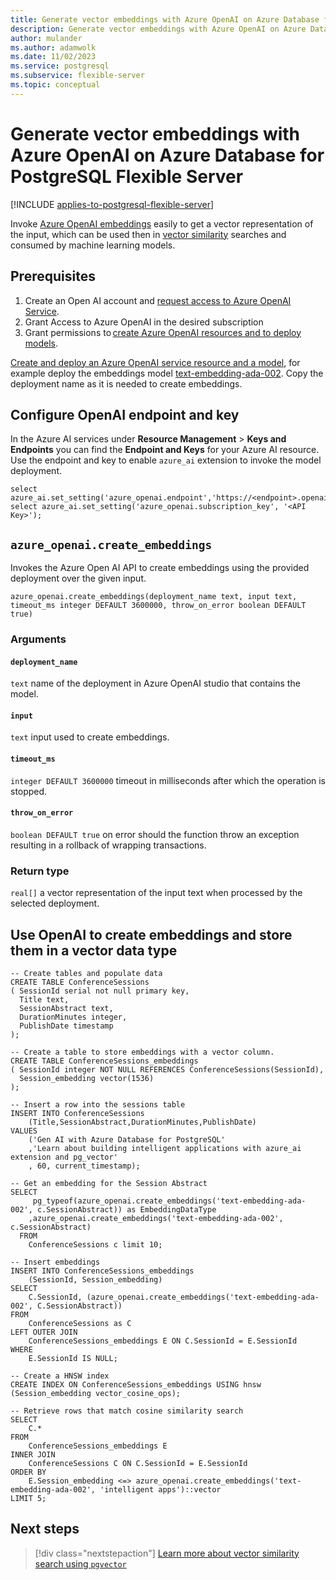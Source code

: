 ```yaml
---
title: Generate vector embeddings with Azure OpenAI on Azure Database for PostgreSQL Flexible Server
description: Generate vector embeddings with Azure OpenAI on Azure Database for PostgreSQL Flexible Server
author: mulander
ms.author: adamwolk
ms.date: 11/02/2023
ms.service: postgresql
ms.subservice: flexible-server
ms.topic: conceptual
---
```


# Generate vector embeddings with Azure OpenAI on Azure Database for PostgreSQL Flexible Server

[!INCLUDE [applies-to-postgresql-flexible-server](../includes/applies-to-postgresql-flexible-server.md)]

Invoke [Azure OpenAI embeddings](../../ai-services/openai/reference.md#embeddings) easily to get a vector representation of the input, which can be used then in [vector similarity](./how-to-use-pgvector.md) searches and consumed by machine learning models.

## Prerequisites

1. Create an Open AI account and [request access to Azure OpenAI Service](https://aka.ms/oai/access).
1. Grant Access to Azure OpenAI in the desired subscription  
1. Grant permissions to [create Azure OpenAI resources and to deploy models](../../ai-services/openai/how-to/role-based-access-control.md). 

[Create and deploy an Azure OpenAI service resource and a model](../../ai-services/openai/how-to/create-resource.md), for example deploy the embeddings model [text-embedding-ada-002](../../ai-services/openai/concepts/models.md#embeddings-models). Copy the deployment name as it is needed to create embeddings. 


## Configure OpenAI endpoint and key

In the Azure AI services under **Resource Management** > **Keys and Endpoints** you can find the **Endpoint and Keys** for your Azure AI resource. Use the endpoint and key to enable `azure_ai` extension to invoke the model deployment.

```postgresql
select azure_ai.set_setting('azure_openai.endpoint','https://<endpoint>.openai.azure.com'); 
select azure_ai.set_setting('azure_openai.subscription_key', '<API Key>'); 
```

## `azure_openai.create_embeddings`

Invokes the Azure Open AI API to create embeddings using the provided deployment over the given input.

```postgresql
azure_openai.create_embeddings(deployment_name text, input text, timeout_ms integer DEFAULT 3600000, throw_on_error boolean DEFAULT true)
```

### Arguments

#### `deployment_name`

`text` name of the deployment in Azure OpenAI studio that contains the model.

#### `input`

`text` input used to create embeddings.

#### `timeout_ms`

`integer DEFAULT 3600000` timeout in milliseconds after which the operation is stopped.

#### `throw_on_error`

`boolean DEFAULT true` on error should the function throw an exception resulting in a rollback of wrapping transactions.

### Return type

`real[]` a vector representation of the input text when processed by the selected deployment.

## Use OpenAI to create embeddings and store them in a vector data type

```postgresql
-- Create tables and populate data 
CREATE TABLE ConferenceSessions 
( SessionId serial not null primary key, 
  Title text, 
  SessionAbstract text, 
  DurationMinutes integer, 
  PublishDate timestamp
); 

-- Create a table to store embeddings with a vector column. 
CREATE TABLE ConferenceSessions_embeddings 
( SessionId integer NOT NULL REFERENCES ConferenceSessions(SessionId), 
  Session_embedding vector(1536) 
); 

-- Insert a row into the sessions table 
INSERT INTO ConferenceSessions
    (Title,SessionAbstract,DurationMinutes,PublishDate)  
VALUES
    ('Gen AI with Azure Database for PostgreSQL' 
    ,'Learn about building intelligent applications with azure_ai extension and pg_vector'  
    , 60, current_timestamp); 
 
-- Get an embedding for the Session Abstract 
SELECT
     pg_typeof(azure_openai.create_embeddings('text-embedding-ada-002', c.SessionAbstract)) as EmbeddingDataType 
    ,azure_openai.create_embeddings('text-embedding-ada-002', c.SessionAbstract) 
  FROM
    ConferenceSessions c limit 10; 

-- Insert embeddings  
INSERT INTO ConferenceSessions_embeddings
    (SessionId, Session_embedding) 
SELECT
    C.SessionId, (azure_openai.create_embeddings('text-embedding-ada-002', C.SessionAbstract)) 
FROM
    ConferenceSessions as C   
LEFT OUTER JOIN
    ConferenceSessions_embeddings E ON C.SessionId = E.SessionId 
WHERE
    E.SessionId IS NULL; 

-- Create a HNSW index 
CREATE INDEX ON ConferenceSessions_embeddings USING hnsw (Session_embedding vector_cosine_ops); 

-- Retrieve rows that match cosine similarity search 
SELECT
    C.*
FROM
    ConferenceSessions_embeddings E 
INNER JOIN
    ConferenceSessions C ON C.SessionId = E.SessionId 
ORDER BY
    E.Session_embedding <=> azure_openai.create_embeddings('text-embedding-ada-002', 'intelligent apps')::vector 
LIMIT 5; 
```

## Next steps

> [!div class="nextstepaction"]
> [Learn more about vector similarity search using `pgvector`](./how-to-use-pgvector.md)